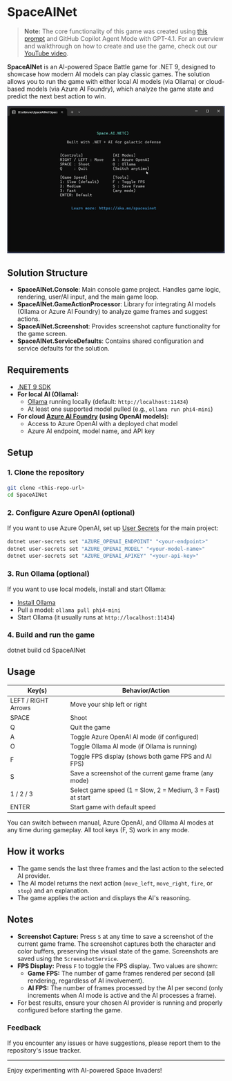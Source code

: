 # SpaceAINet

> **Note:** The core functionality of this game was created using [this prompt](https://aka.ms/spaceainet/prompt) and GitHub Copilot Agent Mode with GPT-4.1. For an overview and walkthrough on how to create and use the game, check out our [YouTube video](https://www.youtube.com/watch?v=XLg9Qt61RVs).

**SpaceAINet** is an AI-powered Space Battle game for .NET 9, designed to showcase how modern AI models can play classic games. The solution allows you to run the game with either local AI models (via Ollama) or cloud-based models (via Azure AI Foundry), which analyze the game state and predict the next best action to win.

![Demo of the game running with Azure OpenAI models](./images/01-demo.gif)

## Solution Structure

- **SpaceAINet.Console**: Main console game project. Handles game logic, rendering, user/AI input, and the main game loop.
- **SpaceAINet.GameActionProcessor**: Library for integrating AI models (Ollama or Azure AI Foundry) to analyze game frames and suggest actions.
- **SpaceAINet.Screenshot**: Provides screenshot capture functionality for the game screen.
- **SpaceAINet.ServiceDefaults**: Contains shared configuration and service defaults for the solution.

## Requirements

- [.NET 9 SDK](https://dotnet.microsoft.com/en-us/download/dotnet/9.0)
- **For local AI (Ollama):**
  - [Ollama](https://ollama.com/) running locally (default: `http://localhost:11434`)
  - At least one supported model pulled (e.g., `ollama run phi4-mini`)
- **For cloud [Azure AI Foundry](https://ai.azure.com/) (using OpenAI models):**
  - Access to Azure OpenAI with a deployed chat model
  - Azure AI endpoint, model name, and API key

## Setup

### 1. Clone the repository

```bash
git clone <this-repo-url>
cd SpaceAINet
```

### 2. Configure Azure OpenAI (optional)
If you want to use Azure OpenAI, set up [User Secrets](https://learn.microsoft.com/aspnet/core/security/app-secrets) for the main project:

```bash
dotnet user-secrets set "AZURE_OPENAI_ENDPOINT" "<your-endpoint>"
dotnet user-secrets set "AZURE_OPENAI_MODEL" "<your-model-name>"
dotnet user-secrets set "AZURE_OPENAI_APIKEY" "<your-api-key>"
```

### 3. Run Ollama (optional)

If you want to use local models, install and start Ollama:

- [Install Ollama](https://ollama.com/download)
- Pull a model: `ollama pull phi4-mini`
- Start Ollama (it usually runs at `http://localhost:11434`)

### 4. Build and run the game
dotnet build
cd SpaceAINet
## Usage

| Key(s)                | Behavior/Action                                              |
|-----------------------|-------------------------------------------------------------|
| LEFT / RIGHT Arrows   | Move your ship left or right                                 |
| SPACE                 | Shoot                                                        |
| Q                     | Quit the game                                               |
| A                     | Toggle Azure OpenAI AI mode (if configured)                 |
| O                     | Toggle Ollama AI mode (if Ollama is running)                |
| F                     | Toggle FPS display (shows both game FPS and AI FPS)         |
| S                     | Save a screenshot of the current game frame (any mode)      |
| 1 / 2 / 3             | Select game speed (1 = Slow, 2 = Medium, 3 = Fast) at start |
| ENTER                 | Start game with default speed                               |

You can switch between manual, Azure OpenAI, and Ollama AI modes at any time during gameplay. All tool keys (F, S) work in any mode.


## How it works

- The game sends the last three frames and the last action to the selected AI provider.
- The AI model returns the next action (`move_left`, `move_right`, `fire`, or `stop`) and an explanation.
- The game applies the action and displays the AI's reasoning.

## Notes

- **Screenshot Capture:** Press `S` at any time to save a screenshot of the current game frame. The screenshot captures both the character and color buffers, preserving the visual state of the game. Screenshots are saved using the `ScreenshotService`.
- **FPS Display:** Press `F` to toggle the FPS display. Two values are shown:
  - **Game FPS:** The number of game frames rendered per second (all rendering, regardless of AI involvement).
  - **AI FPS:** The number of frames processed by the AI per second (only increments when AI mode is active and the AI processes a frame).
- For best results, ensure your chosen AI provider is running and properly configured before starting the game.

### Feedback
If you encounter any issues or have suggestions, please report them to the repository's issue tracker.

---

Enjoy experimenting with AI-powered Space Invaders!